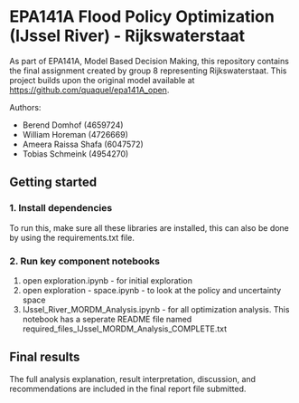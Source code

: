 # EPA141A Flood Policy Optimization (IJssel River) - Rijkswaterstaat

As part of EPA141A, Model Based Decision Making, this repository contains the final assignment created by group 8 representing Rijkswaterstaat.
This project builds upon the original model available at https://github.com/quaquel/epa141A_open.

Authors:
- Berend Domhof   (4659724)
- William Horeman (4726669)
- Ameera Raissa Shafa (6047572)
- Tobias Schmeink (4954270)

## Getting started
### 1. Install dependencies
To run this, make sure all these libraries are installed, this can also be done by using the requirements.txt file. 

### 2. Run key component notebooks
1. open exploration.ipynb - for initial exploration
2. open exploration - space.ipynb - to look at the policy and uncertainty space
3. IJssel_River_MORDM_Analysis.ipynb - for all optimization analysis. This notebook has a seperate README file named required_files_IJssel_MORDM_Analysis_COMPLETE.txt

## Final results
The full analysis explanation, result interpretation, discussion, and recommendations are included in the final report file submitted. 


